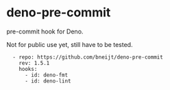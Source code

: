 # deno-pre-commit

pre-commit hook for Deno.

Not for public use yet, still have to be tested.

```
  - repo: https://github.com/bneijt/deno-pre-commit
    rev: 1.5.1
    hooks:
      - id: deno-fmt
      - id: deno-lint
```
